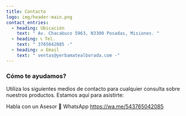 ```yaml
---
title: Contacto
logo: img/header-main.png
contact_entries:
  - heading: Ubicación
    text: " Av. Chacabuco 5963, N3300 Posadas, Misiones. "
  - heading: 📞 Tel.
    text: " 3765042085 -"
  - heading: ✉️ Email
    text: " ventas@yerbamatealborada.com -"
---
```



<h3 class="f4 b lh-title mb2">Cómo te ayudamos?</h3>

Utiliza los siguientes medios de contacto para cualquier consulta sobre nuestros productos. Estamos aquí para asistirte:

Habla con un Asesor 💬 WhatsApp https://wa.me/543765042085
